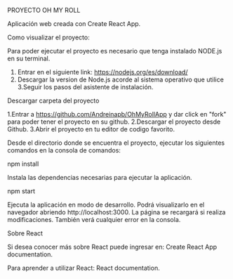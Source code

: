 PROYECTO OH MY ROLL

Aplicación web creada con Create React App.

Como visualizar el proyecto:

Para poder ejecutar el proyecto es necesario que tenga instalado NODE.js en su terminal. 

1. Entrar en el siguiente link: https://nodejs.org/es/download/
2. Descargar la version de Node.js acorde al sistema operativo que utilice
3.Seguir los pasos del asistente de instalación.

Descargar carpeta del proyecto

1.Entrar a https://github.com/Andreinapb/OhMyRollApp y dar click en "fork" para poder tener el proyecto en su github.
2.Descargar el proyecto desde Github.
3.Abrir el proyecto en tu editor de codigo favorito.

Desde el directorio donde se encuentra el proyecto, ejecutar los siguientes comandos en la consola de comandos:

npm install

Instala las dependencias necesarias para ejecutar la aplicación.

npm start

Ejecuta la aplicación en modo de desarrollo. Podrá visualizarlo en el navegador abriendo http://localhost:3000. La página se recargará si realiza modificaciones. También verá cualquier error en la consola.

Sobre React

Si desea conocer más sobre React puede ingresar en: Create React App documentation.

Para aprender a utilizar React: React documentation.

